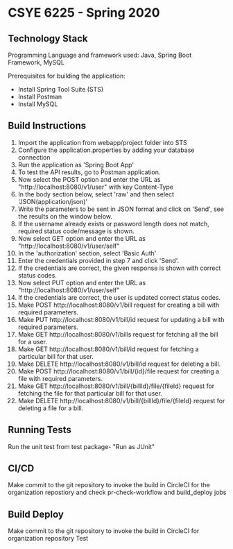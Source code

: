 # CSYE 6225 - Spring 2020


## Technology Stack

Programming Language and framework used: Java, Spring Boot Framework, MySQL


Prerequisites for building the application:

* Install Spring Tool Suite (STS)
* Install Postman
* Install MySQL

## Build Instructions

1.  Import the application from webapp/project folder into STS
2.  Configure the application.properties by adding your database connection
3.  Run the application as 'Spring Boot App'
4.  To test the API results, go to Postman application.
5.  Now select the POST option and enter the URL as "http://localhost:8080/v1/user" with key Content-Type
6.  In the body section below, select 'raw' and then select 'JSON(application/json)'
7.  Write the parameters to be sent in JSON format and click on 'Send', see the results on the window below.
8.  If the username already exists or password length does not match, required status code/message is shown.
9.  Now select GET option and enter the URL as "http://localhost:8080/v1/user/self"
10. In the 'authorization' section, select 'Basic Auth'
11. Enter the credentials provided in step 7 and click 'Send'.
12. If the credentials are correct, the given response is shown with correct status codes.
13. Now select PUT option and enter the URL as "http://localhost:8080/v1/user/self"
14. If the credentials are correct, the user is updated correct status codes.
15. Make POST http://localhost:8080/v1/bill request for creating a bill with required parameters.
16. Make PUT http://localhost:8080/v1/bill/id request for updating a bill with required parameters.
17. Make GET http://localhost:8080/v1/bills request for fetching all the bill for a user.
18. Make GET http://localhost:8080/v1/bill/id request for fetching a particular bill for that user.
19. Make DELETE http://localhost:8080/v1/bill/id request for deleting a bill.
20. Make POST http://localhost:8080/v1/bill/{id}/file request for creating a file with required parameters.
21. Make GET http://localhost:8080/v1/bill/{billId}/file/{fileId} request for fetching the file for that particular bill for that user.
22. Make DELETE http://localhost:8080/v1/bill/{billId}/file/{fileId}  request for deleting a file for a bill.

## Running Tests

Run the unit test from test package- "Run as JUnit"

## CI/CD

Make commit to the git repository to invoke the build in CircleCI for the organization repostiory and check pr-check-workflow and build_deploy jobs

## Build Deploy

Make commit to the git repository to invoke the build in CircleCI for organization repository
Test
